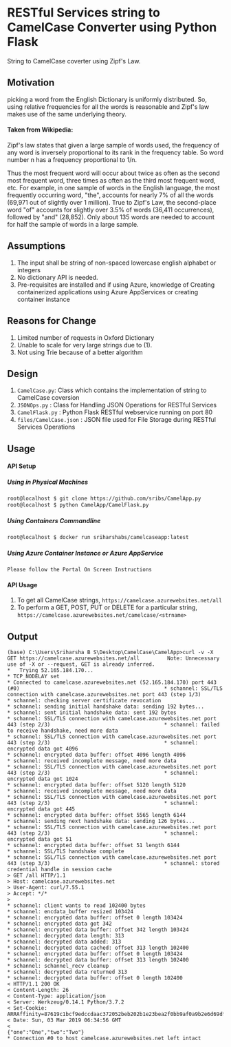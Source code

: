 # RESTful Services string to CamelCase Converter using Python Flask

String to CamelCase coverter using Zipf's Law.

## Motivation
picking a word from the English Dictionary is uniformly distributed. So, using relative frequencies for all the words is reasonable and Zipf's law makes use of the same underlying theory.

#### Taken from Wikipedia:
Zipf's law states that given a large sample of words used, the frequency of any word is inversely proportional to its rank in the frequency table. So word number n has a frequency proportional to 1/n.

Thus the most frequent word will occur about twice as often as the second most frequent word, three times as often as the third most frequent word, etc. For example, in one sample of words in the English language, the most frequently occurring word, "the", accounts for nearly 7% of all the words (69,971 out of slightly over 1 million). True to Zipf's Law, the second-place word "of" accounts for slightly over 3.5% of words (36,411 occurrences), followed by "and" (28,852). Only about 135 words are needed to account for half the sample of words in a large sample.


## Assumptions
1. The input shall be string of non-spaced lowercase english alphabet or integers
2. No dictionary API is needed.
3. Pre-requisites are installed and if using Azure, knowledge of Creating containerized applications using Azure AppServices or creating container instance

## Reasons for Change
1. Limited number of requests in Oxford Dictionary
2. Unable to scale for very large strings due to (1).
3. Not using Trie because of a better algorithm

## Design
1. `CamelCase.py`: Class which contains the implementation of string to CamelCase coversion
2. `JSONOps.py` : Class for Handling JSON Operations for RESTful Services
3. `CamelFlask.py` : Python Flask RESTful webservice running on port 80
4. `files/CamelCase.json` : JSON file used for File Storage during RESTful Services Operations

## Usage
#### API Setup
##### Using in Physical Machines
   ``` bash
   root@localhost $ git clone https://github.com/sribs/CamelApp.py  
   root@localhost $ python CamelApp/CamelFlask.py
   ```
##### Using Containers Commandline
   ``` bash
   root@localhost $ docker run sriharshabs/camelcaseapp:latest
   ```
##### Using Azure Container Instance or Azure AppService
    Please follow the Portal On Screen Instructions
#### API Usage
1. To get all CamelCase strings, `https://camelcase.azurewebsites.net/all`
2. To perform a GET, POST, PUT or DELETE for a particular string, `https://camelcase.azurewebsites.net/camelcase/<strname>`

## Output
    (base) C:\Users\Sriharsha B S\Desktop\CamelCase\CamelApp>curl -v -X GET https://camelcase.azurewebsites.net/all         Note: Unnecessary use of -X or --request, GET is already inferred.                                                      *   Trying 52.165.184.170...                                                                                            * TCP_NODELAY set                                                                                                       * Connected to camelcase.azurewebsites.net (52.165.184.170) port 443 (#0)                                               * schannel: SSL/TLS connection with camelcase.azurewebsites.net port 443 (step 1/3)                                     * schannel: checking server certificate revocation                                                                      * schannel: sending initial handshake data: sending 192 bytes...                                                        * schannel: sent initial handshake data: sent 192 bytes                                                                 * schannel: SSL/TLS connection with camelcase.azurewebsites.net port 443 (step 2/3)                                     * schannel: failed to receive handshake, need more data                                                                 * schannel: SSL/TLS connection with camelcase.azurewebsites.net port 443 (step 2/3)                                     * schannel: encrypted data got 4096                                                                                     * schannel: encrypted data buffer: offset 4096 length 4096                                                              * schannel: received incomplete message, need more data                                                                 * schannel: SSL/TLS connection with camelcase.azurewebsites.net port 443 (step 2/3)                                     * schannel: encrypted data got 1024                                                                                     * schannel: encrypted data buffer: offset 5120 length 5120                                                              * schannel: received incomplete message, need more data                                                                 * schannel: SSL/TLS connection with camelcase.azurewebsites.net port 443 (step 2/3)                                     * schannel: encrypted data got 445                                                                                      * schannel: encrypted data buffer: offset 5565 length 6144                                                              * schannel: sending next handshake data: sending 126 bytes...                                                           * schannel: SSL/TLS connection with camelcase.azurewebsites.net port 443 (step 2/3)                                     * schannel: encrypted data got 51                                                                                       * schannel: encrypted data buffer: offset 51 length 6144                                                                * schannel: SSL/TLS handshake complete                                                                                  * schannel: SSL/TLS connection with camelcase.azurewebsites.net port 443 (step 3/3)                                     * schannel: stored credential handle in session cache                                                                   > GET /all HTTP/1.1                                                                                                     > Host: camelcase.azurewebsites.net                                                                                     > User-Agent: curl/7.55.1                                                                                               > Accept: */*                                                                                                           >                                                                                                                       * schannel: client wants to read 102400 bytes                                                                           * schannel: encdata_buffer resized 103424                                                                               * schannel: encrypted data buffer: offset 0 length 103424                                                               * schannel: encrypted data got 342                                                                                      * schannel: encrypted data buffer: offset 342 length 103424                                                             * schannel: decrypted data length: 313                                                                                  * schannel: decrypted data added: 313                                                                                   * schannel: decrypted data cached: offset 313 length 102400                                                             * schannel: encrypted data buffer: offset 0 length 103424                                                               * schannel: decrypted data buffer: offset 313 length 102400                                                             * schannel: schannel_recv cleanup                                                                                       * schannel: decrypted data returned 313                                                                                 * schannel: decrypted data buffer: offset 0 length 102400                                                               < HTTP/1.1 200 OK                                                                                                       < Content-Length: 26                                                                                                    < Content-Type: application/json                                                                                        < Server: Werkzeug/0.14.1 Python/3.7.2                                                                                  < Set-Cookie: ARRAffinity=87619c1bcf9edccdaac372052beb202b1e23bea2f0bb9af0a9b2e6d69dff1808;Path=/;HttpOnly;Domain=camelcase.azurewebsites.net                                                                                                   < Date: Sun, 03 Mar 2019 06:34:56 GMT                                                                                   <                                                                                                                       {"one":"One","two":"Two"}                                                                                               * Connection #0 to host camelcase.azurewebsites.net left intact  